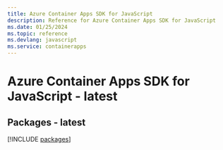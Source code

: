 ```yaml
---
title: Azure Container Apps SDK for JavaScript
description: Reference for Azure Container Apps SDK for JavaScript
ms.date: 01/25/2024
ms.topic: reference
ms.devlang: javascript
ms.service: containerapps
---
```

# Azure Container Apps SDK for JavaScript - latest
## Packages - latest
[!INCLUDE [packages](container-apps-index.md)]